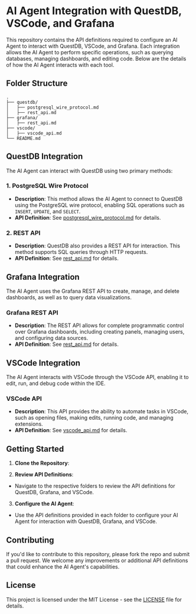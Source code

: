 # AI Agent Integration with QuestDB, VSCode, and Grafana

This repository contains the API definitions required to configure an AI Agent to interact with QuestDB, VSCode, and Grafana. Each integration allows the AI Agent to perform specific operations, such as querying databases, managing dashboards, and editing code. Below are the details of how the AI Agent interacts with each tool.

## Folder Structure
```
.
├── questdb/
│   ├── postgresql_wire_protocol.md
│   ├── rest_api.md
├── grafana/
│   ├── rest_api.md
├── vscode/
│   ├── vscode_api.md
└── README.md
```



## QuestDB Integration

The AI Agent can interact with QuestDB using two primary methods:

### 1. PostgreSQL Wire Protocol
- **Description**: This method allows the AI Agent to connect to QuestDB using the PostgreSQL wire protocol, enabling SQL operations such as `INSERT`, `UPDATE`, and `SELECT`.
- **API Definition**: See [postgresql_wire_protocol.md](./questdb/postgresql_wire_protocol.md) for details.

### 2. REST API
- **Description**: QuestDB also provides a REST API for interaction. This method supports SQL queries through HTTP requests.
- **API Definition**: See [rest_api.md](./questdb/rest_api.md) for details.

## Grafana Integration

The AI Agent uses the Grafana REST API to create, manage, and delete dashboards, as well as to query data visualizations.

### Grafana REST API
- **Description**: The REST API allows for complete programmatic control over Grafana dashboards, including creating panels, managing users, and configuring data sources.
- **API Definition**: See [rest_api.md](./grafana/rest_api.md) for details.

## VSCode Integration

The AI Agent interacts with VSCode through the VSCode API, enabling it to edit, run, and debug code within the IDE.

### VSCode API
- **Description**: This API provides the ability to automate tasks in VSCode, such as opening files, making edits, running code, and managing extensions.
- **API Definition**: See [vscode_api.md](./vscode/vscode_api.md) for details.

## Getting Started

1. **Clone the Repository**:



2. **Review API Definitions**:
- Navigate to the respective folders to review the API definitions for QuestDB, Grafana, and VSCode.

3. **Configure the AI Agent**:
- Use the API definitions provided in each folder to configure your AI Agent for interaction with QuestDB, Grafana, and VSCode.

## Contributing

If you'd like to contribute to this repository, please fork the repo and submit a pull request. We welcome any improvements or additional API definitions that could enhance the AI Agent's capabilities.

## License

This project is licensed under the MIT License - see the [LICENSE](LICENSE) file for details.

